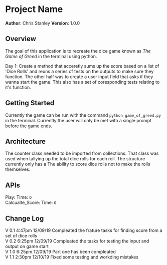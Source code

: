 
# Project Name

**Author**: Chris Stanley
**Version**: 1.0.0

## Overview
The goal of this application is to recreate the dice game known as *The Game of Greed* in the terminal using python.

Day 1: Create a method that acceretly sums up the score based on a list of 'Dice Rolls' and reuns a series of tests on the outputs to make sure they function. The other half was to create a user input field that asks if they wanna start the game. This also has a set of coresponding tests relating to it's function.

## Getting Started
Currently the game can be run with the command `python game_of_greed.py` in the terminal. Currently the user will only be met with a single prompt before the game ends.

## Architecture
The counter class needed to be imported from collections. That class was used when tallying up the total dice rolls for each roll. The structure currently only has a The ability to score dice rolls not to make the rolls themselves.

## APIs
Play: Time: `O`<br>
Calcualte_Score: Time: `O`<br>

## Change Log
V 0.1 4:47pm 12/09/19 Compleated the frature tasks for finding score from a set of dice rolls<br>
V 0.2 6:25pm 12/09/19 Compleated the tasks for testing the input and output on game start<br>
V 1.0 6:25pm 12/09/19 Part one has been compleated<br>
V 1.1 2:30pm 12/10/19 Fixed some testing and workding mistakes<br>
